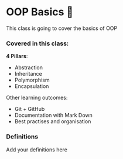 # OOP Basics :taco:

This class is going to cover the basics of OOP

### Covered in this class:

**4 Pillars**:
- Abstraction
- Inheritance 
- Polymorphism
- Encapsulation

Other learning outcomes:
- Git + GitHub
- Documentation with Mark Down
- Best practises and organisation

### Definitions 

Add your definitions here